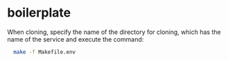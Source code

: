 # boilerplate

When cloning, specify the name of the directory for cloning, 
which has the name of the service and execute the command:

```bash
  make -f Makefile.env
```